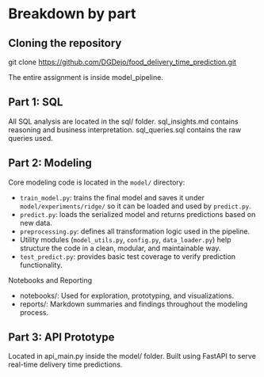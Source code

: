 # Breakdown by part

## Cloning the repository
git clone https://github.com/DGDejo/food_delivery_time_prediction.git

The entire assignment is inside model_pipeline.

## Part 1: SQL
All SQL analysis are located in the sql/ folder.
sql_insights.md contains reasoning and business interpretation.
sql_queries.sql contains the raw queries used.

## Part 2: Modeling
Core modeling code is located in the `model/` directory:
- `train_model.py`: trains the final model and saves it under `model/experiments/ridge/` so it can be loaded and used by `predict.py`.
- `predict.py`: loads the serialized model and returns predictions based on new data.
- `preprocessing.py`: defines all transformation logic used in the pipeline.
- Utility modules (`model_utils.py`, `config.py`, `data_loader.py`) help structure the code in a clean, modular, and maintainable way.
- `test_predict.py`: provides basic test coverage to verify prediction functionality.

Notebooks and Reporting
- notebooks/: Used for exploration, prototyping, and visualizations.
- reports/: Markdown summaries and findings throughout the modeling process.

## Part 3: API Prototype
Located in api_main.py inside the model/ folder.
Built using FastAPI to serve real-time delivery time predictions.
